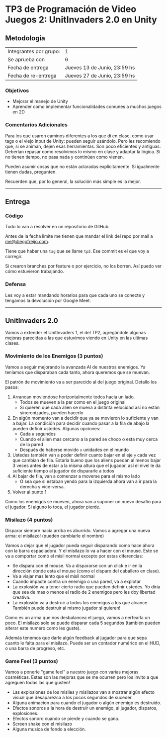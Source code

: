 # TP3 de Programación de Video Juegos 2: UnitInvaders 2.0 en Unity

## Metodología

|                        |                              |
| ---------------------- | ---------------------------- |
| Integrantes por grupo: | 1                            |
| Se aprueba con         | 6                            |
| Fecha de entrega       | Jueves 13 de Junio, 23:59 hs |
| Fecha de re-entrega    | Jueves 27 de Junio, 23:59 hs |


### Objetivos

- Mejorar el manejo de Unity
- Aprender como implementar funcionalidades comunes a muchos juegos en 2D


### Comentarios Adicionales

Para los que usaron caminos diferentes a los que di en clase, como usar tags o el viejo input de Unity: pueden seguir usándolo. Pero les recomiendo que, si se animan, dejen esas herramientas. Son poco eficientes y antiguas. Deberían repasar como resolvimos lo mismo en clase y adaptar la lógica. Si no tienen tiempo, no pasa nada y continúen como vienen. 

Pueden asumir cosas que no están aclaradas explícitamente. Si igualmente tienen dudas, pregunten.

Recuerden que, por lo general, la solución más simple es la mejor.

----

## Entrega

### Código

Todo lo van a resolver en un repositorio de GitHub.

Antes de la fecha limite me tienen que mandar el link del repo por mail a <me@diegofreijo.com>.

Tiene que haber una `tag` que se llame `tp3`. Ese commit es el que voy a corregir.

Si crearon branches por feature o por ejercicio, no los borren. Así puedo ver cómo estuvieron trabajando.

### Defensa

Les voy a estar mandando horarios para que cada uno se conecte y tengamos la devolución por Google Meet.

----

## UnitInvaders 2.0

Vamos a extender el UnitInvaders 1, el del TP2, agregándole algunas mejoras parecidas a las que estuvimos viendo en Unity en las ultimas clases.

### Movimiento de los Enemigos (3 puntos)

Vamos a seguir mejorando la avanzada AI de nuestros enemigos. Ya teníamos que disparaban cada tanto, ahora queremos que se muevan. 

El patrón de movimiento va a ser parecido al del juego original. Detallo los pasos:

1. Arrancan moviéndose horizontalmente todos hacia un lado. 
	- Todos se mueven a la par como en el juego original
	- Si quieren que cada alien se mueva a distinta velocidad así no están sincronizados, pueden hacerlo
2. En algún momento van a decidir que ya se movieron lo suficiente y van a bajar. La condición para decidir cuando pasar a la fila de abajo la pueden definir ustedes. Algunas opciones:
	- Cada `n` segundos
	- Cuando el alien mas cercano a la pared se choco o esta muy cerca de la pared
	- Después de haberse movido `x` unidades en el mundo
3. Ustedes también van a poder definir cuanto bajar en el eje `y` cada vez que cambian de fila. Estaría bueno que los aliens puedan al menos bajar 3 veces antes de estar a la misma altura que el jugador, así el nivel le da suficiente tiempo al jugador de dispararle a todos
4. Al bajar de fila, van a comenzar a moverse para el mismo lado
	- O sea que si estaban yendo para la izquierda ahora van a ir para la derecha y vice-versa.
5. Volver al punto 1

Como los enemigos se mueven, ahora van a suponer un nuevo desafío para el jugador. Si alguno lo toca, el jugador pierde.


### Misilazo (4 puntos)

Disparar siempre hacia arriba es aburrido. Vamos a agregar una nueva arma: el misilazo! (pueden cambiarle el nombre)

Vamos a dejar que el jugador pueda seguir disparando como hace ahora con la barra espaciadora. Y el misilazo lo va a hacer con el mouse. Este se va a comportar como el misil normal excepto por estas diferencias:

- Se dispara con el mouse. Va a dispararse con un click e ir en la dirección donde esta el mouse (como el disparo del caballero en clase).
- Va a viajar mas lento que el misil normal
- Cuando impacte contra un enemigo o una pared, va a explotar
- La explosión va a tener cierto radio que pueden definir ustedes. Yo diría que sea de mas o menos el radio de 2 enemigos pero les doy libertad creativa.
- La explosión va a destruir a todos los enemigos a los que alcance. También puede destruir al mismo jugador si quieren!

Como es un arma que nos desbalancea el juego, vamos a nerfearla un poco. El misilazo solo se puede disparar cada 5 segundos (también pueden alterar este numero como les guste). 

Además tenemos que darle algún feedback al jugador para que sepa cuanto le falta para el misilazo. Puede ser un contador numérico en el HUD, o una barra de progreso, etc. 

### Game Feel (3 puntos)

Vamos a ponerle "game feel" a nuestro juego con varias mejoras cosméticas. Estas son las mejoras que se me ocurren pero los invito a que agreguen todas las que gusten!

- Las explosiones de los misiles y misilazos van a mostrar algún efecto visual que desaparezca a los pocos segundos de suceder.
- Alguna animacion para cuando el jugador o algún enemigo es destruido.
- Efectos sonoros a la hora de destruir un enemigo, al jugador, disparos, explosiones. 
- Efectos sonoro cuando se pierde y cuando se gana.
- Screen shake con el misilazo
- Alguna musica de fondo a elección.
